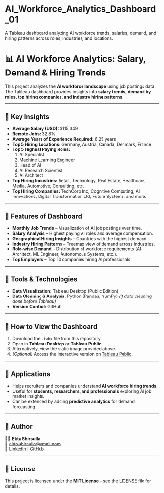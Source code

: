 # AI_Workforce_Analytics_Dashboard_01
A Tableau dashboard analyzing AI workforce trends, salaries, demand, and hiring patterns across roles, industries, and locations.
# 📊 AI Workforce Analytics: Salary, Demand & Hiring Trends

This project analyzes the **AI workforce landscape** using job postings data.  
The Tableau dashboard provides insights into **salary trends, demand by roles, top hiring companies, and industry hiring patterns**.  

---

## 🔹 Key Insights
- **Average Salary (USD):** $115,349  
- **Remote Jobs:** 32.8%  
- **Average Years of Experience Required:** 6.25 years  
- **Top 5 Hiring Locations:** Germany, Austria, Canada, Denmark, France  
- **Top 5 Highest Paying Roles:**  
  1. AI Specialist  
  2. Machine Learning Engineer  
  3. Head of AI  
  4. AI Research Scientist  
  5. AI Architect  
- **Top Hiring Industries:** Retail, Technology, Real Estate, Healthcare, Media, Automotive, Consulting, etc.  
- **Top Hiring Companies:** TechCorp Inc, Cognitive Computing, AI Innovations, Digital Transformation Ltd, Future Systems, and more.  

---

## 🔹 Features of Dashboard
- **Monthly Job Trends** – Visualization of AI job postings over time.  
- **Salary Analysis** – Highest paying AI roles and average compensation.  
- **Geographical Hiring Insights** – Countries with the highest demand.  
- **Industry Hiring Patterns** – Treemap view of demand across industries.  
- **Role-wise Demand** – Distribution of workforce requirements (AI Architect, ML Engineer, Autonomous Systems, etc.).  
- **Top Employers** – Top 10 companies hiring AI professionals.  

---

## 🔹 Tools & Technologies
- **Data Visualization:** Tableau Desktop (Public Edition)  
- **Data Cleaning & Analysis:** Python (Pandas, NumPy) *(if data cleaning done before Tableau)*  
- **Version Control:** GitHub  

---

## 🔹 How to View the Dashboard
1. Download the `.twbx` file from this repository.  
2. Open in **Tableau Desktop** or **Tableau Public**.  
3. Alternatively, view the static image provided above.  
4. *(Optional)* Access the interactive version on [Tableau Public](https://public.tableau.com/views/perfectproject/AIWorkforceAnalyticsSalaryDemandHiringTrends?:language=en-US&publish=yes&:sid=&:redirect=auth&:display_count=n&:origin=viz_share_link).

---

## 🔹 Applications
- Helps recruiters and companies understand **AI workforce hiring trends**.  
- Useful for **students, researchers, and professionals** exploring AI job market insights.  
- Can be extended by adding **predictive analytics** for demand forecasting.  

---

## 🔹 Author
👩‍💻 **Ekta Shirsulla**  
📧 ekta.shirsulla@email.com  
🔗 [LinkedIn](https://www.linkedin.com/in/ekta-shirsulla) | [GitHub](https://github.com/ektashirsulla)

---

## 🔹 License
This project is licensed under the **MIT License** – see the [LICENSE](LICENSE) file for details.
